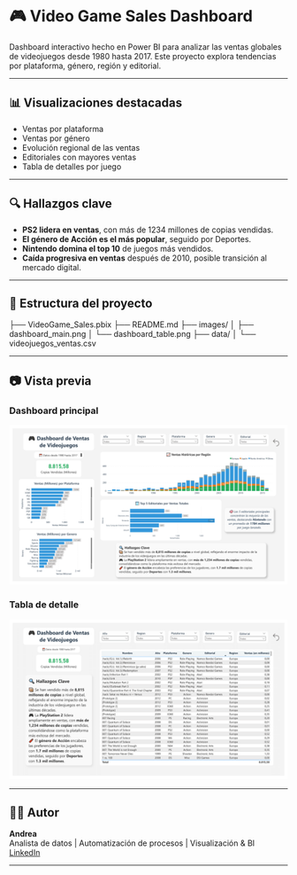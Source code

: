 # 🎮 Video Game Sales Dashboard

Dashboard interactivo hecho en Power BI para analizar las ventas globales de videojuegos desde 1980 hasta 2017. Este proyecto explora tendencias por plataforma, género, región y editorial.

---

## 📊 Visualizaciones destacadas

- Ventas por plataforma
- Ventas por género
- Evolución regional de las ventas
- Editoriales con mayores ventas
- Tabla de detalles por juego

---

## 🔍 Hallazgos clave

- **PS2 lidera en ventas**, con más de 1234 millones de copias vendidas.
- **El género de Acción es el más popular**, seguido por Deportes.
- **Nintendo domina el top 10** de juegos más vendidos.
- **Caída progresiva en ventas** después de 2010, posible transición al mercado digital.

---

## 📁 Estructura del proyecto

├── VideoGame_Sales.pbix ├── README.md ├── images/ │ ├── dashboard_main.png │ └── dashboard_table.png ├── data/ │ └── videojuegos_ventas.csv


---

## 📷 Vista previa

### Dashboard principal
![Dashboard 1](images/dashboard_main.png)

### Tabla de detalle
![Dashboard 2](images/dashboard_table.png)

---

## 👩‍💻 Autor

**Andrea**  
Analista de datos | Automatización de procesos | Visualización & BI  
[LinkedIn]([https://www.linkedin.com/in/tu-usuario](https://www.linkedin.com/in/andreameroussis/))


---
